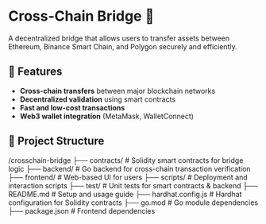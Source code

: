 # Cross-Chain Bridge 🌉  
A decentralized bridge that allows users to transfer assets between Ethereum, Binance Smart Chain, and Polygon securely and efficiently.  

## 📌 Features  
- **Cross-chain transfers** between major blockchain networks  
- **Decentralized validation** using smart contracts  
- **Fast and low-cost transactions**  
- **Web3 wallet integration** (MetaMask, WalletConnect)  

## 🔗 Project Structure  
/crosschain-bridge
 ├── contracts/         # Solidity smart contracts for bridge logic
 ├── backend/           # Go backend for cross-chain transaction verification
 ├── frontend/          # Web-based UI for users
 ├── scripts/           # Deployment and interaction scripts
 ├── test/              # Unit tests for smart contracts & backend
 ├── README.md          # Setup and usage guide
 ├── hardhat.config.js  # Hardhat configuration for Solidity contracts
 ├── go.mod             # Go module dependencies
 ├── package.json       # Frontend dependencies
